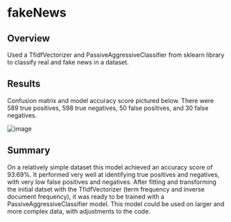 # fakeNews

## Overview
Used a TfidfVectorizer and PassiveAggressiveClassifier from sklearn library to classify real and fake news in a dataset.

## Results
Confusion matrix and model accuracy score pictured below. There were 589 true positives, 598 true negatives, 50 false positives, and 30 false negatives.

![image](https://user-images.githubusercontent.com/92554586/179366594-c0b24546-ecfd-42af-8471-e1345ed38f55.png)

## Summary
On a relatively simple dataset this model achieved an accuracy score of 93.69%. It performed very well at identifying true positives and negatives, with very low false positives and negatives. After fitting and transforming the initial datset with the TfidfVectorizer (term frequency and inverse document frequency), it was ready to be trained with a PassiveAggressiveClassifier model. This model could be used on larger and more complex data, with adjustments to the code.   
